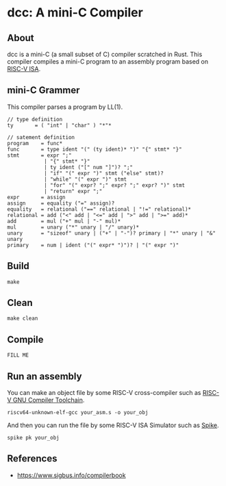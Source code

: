 # dcc: A mini-C Compiler

## About

dcc is a mini-C (a small subset of C) compiler scratched in Rust. This compiler compiles a mini-C program to an assembly program based on [RISC-V ISA](https://riscv.org/technical/specifications/).

## mini-C Grammer

This compiler parses a program by LL(1).

```
// type definition
ty       = ( "int" | "char" ) "*"*

// satement definition
program    = func*
func       = type ident "(" (ty ident)* ")" "{" stmt* "}"
stmt       = expr ";"
            | "{" stmt* "}"
            | ty ident ("[" num "]")? ";"
            | "if" "(" expr ")" stmt ("else" stmt)?
            | "while" "(" expr ")" stmt
            | "for" "(" expr? ";" expr? ";" expr? ")" stmt
            | "return" expr ";"
expr       = assign
assign     = equality ("=" assign)?
equality   = relational ("==" relational | "!=" relational)*
relational = add ("<" add | "<=" add | ">" add | ">=" add)*
add        = mul ("+" mul | "-" mul)*
mul        = unary ("*" unary | "/" unary)*
unary      = "sizeof" unary | ("+" | "-")? primary | "*" unary | "&" unary
primary    = num | ident ("(" expr* ")")? | "(" expr ")"
```

## Build

```
make
```

## Clean

```
make clean
```

## Compile

```
FILL ME
```

## Run an assembly

You can make an object file by some RISC-V cross-compiler such as [RISC-V GNU Compiler Toolchain](https://github.com/riscv-collab/riscv-gnu-toolchain).

```
riscv64-unknown-elf-gcc your_asm.s -o your_obj
```

And then you can run the file by some RISC-V ISA Simulator such as [Spike](https://github.com/riscv-software-src/riscv-isa-sim).

```
spike pk your_obj
```

## References

- https://www.sigbus.info/compilerbook
